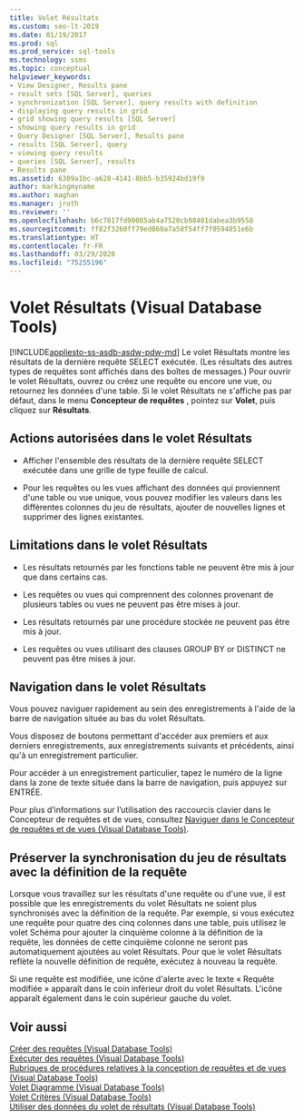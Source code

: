 ```yaml
---
title: Volet Résultats
ms.custom: seo-lt-2019
ms.date: 01/19/2017
ms.prod: sql
ms.prod_service: sql-tools
ms.technology: ssms
ms.topic: conceptual
helpviewer_keywords:
- View Designer, Results pane
- result sets [SQL Server], queries
- synchronization [SQL Server], query results with definition
- displaying query results in grid
- grid showing query results [SQL Server]
- showing query results in grid
- Query Designer [SQL Server], Results pane
- results [SQL Server], query
- viewing query results
- queries [SQL Server], results
- Results pane
ms.assetid: 6309a1bc-a628-4141-8bb5-b35924bd19f9
author: markingmyname
ms.author: maghan
ms.manager: jroth
ms.reviewer: ''
ms.openlocfilehash: b6c7817fd90085ab4a7520cb98481dabea3b9558
ms.sourcegitcommit: ff82f3260ff79ed860a7a58f54ff7f0594851e6b
ms.translationtype: HT
ms.contentlocale: fr-FR
ms.lasthandoff: 03/29/2020
ms.locfileid: "75255196"
---
```

# <a name="results-pane-visual-database-tools"></a>Volet Résultats (Visual Database Tools)
[!INCLUDE[appliesto-ss-asdb-asdw-pdw-md](../../includes/appliesto-ss-asdb-asdw-pdw-md.md)]
Le volet Résultats montre les résultats de la dernière requête SELECT exécutée. (Les résultats des autres types de requêtes sont affichés dans des boîtes de messages.) Pour ouvrir le volet Résultats, ouvrez ou créez une requête ou encore une vue, ou retournez les données d'une table. Si le volet Résultats ne s'affiche pas par défaut, dans le menu **Concepteur de requêtes** , pointez sur **Volet**, puis cliquez sur **Résultats**.  
  
## <a name="what-you-can-do-in-the-results-pane"></a>Actions autorisées dans le volet Résultats  
  
-   Afficher l'ensemble des résultats de la dernière requête SELECT exécutée dans une grille de type feuille de calcul.  
  
-   Pour les requêtes ou les vues affichant des données qui proviennent d'une table ou vue unique, vous pouvez modifier les valeurs dans les différentes colonnes du jeu de résultats, ajouter de nouvelles lignes et supprimer des lignes existantes.  
  
## <a name="limitations-in-the-results-pane"></a>Limitations dans le volet Résultats  
  
-   Les résultats retournés par les fonctions table ne peuvent être mis à jour que dans certains cas.  
  
-   Les requêtes ou vues qui comprennent des colonnes provenant de plusieurs tables ou vues ne peuvent pas être mises à jour.  
  
-   Les résultats retournés par une procédure stockée ne peuvent pas être mis à jour.  
  
-   Les requêtes ou vues utilisant des clauses GROUP BY or DISTINCT ne peuvent pas être mises à jour.  
  
## <a name="navigating-in-the-results-pane"></a>Navigation dans le volet Résultats  
Vous pouvez naviguer rapidement au sein des enregistrements à l'aide de la barre de navigation située au bas du volet Résultats.  
  
Vous disposez de boutons permettant d'accéder aux premiers et aux derniers enregistrements, aux enregistrements suivants et précédents, ainsi qu'à un enregistrement particulier.  
  
Pour accéder à un enregistrement particulier, tapez le numéro de la ligne dans la zone de texte située dans la barre de navigation, puis appuyez sur ENTRÉE.  
  
Pour plus d’informations sur l’utilisation des raccourcis clavier dans le Concepteur de requêtes et de vues, consultez [Naviguer dans le Concepteur de requêtes et de vues &#40;Visual Database Tools&#41;](../../ssms/visual-db-tools/navigate-in-the-query-and-view-designer-visual-database-tools.md).  
  
## <a name="keeping-the-results-set-synchronized-with-the-query-definition"></a>Préserver la synchronisation du jeu de résultats avec la définition de la requête  
Lorsque vous travaillez sur les résultats d'une requête ou d'une vue, il est possible que les enregistrements du volet Résultats ne soient plus synchronisés avec la définition de la requête. Par exemple, si vous exécutez une requête pour quatre des cinq colonnes dans une table, puis utilisez le volet Schéma pour ajouter la cinquième colonne à la définition de la requête, les données de cette cinquième colonne ne seront pas automatiquement ajoutées au volet Résultats. Pour que le volet Résultats reflète la nouvelle définition de requête, exécutez à nouveau la requête.  
  
Si une requête est modifiée, une icône d'alerte avec le texte « Requête modifiée » apparaît dans le coin inférieur droit du volet Résultats. L'icône apparaît également dans le coin supérieur gauche du volet.  
  
## <a name="see-also"></a>Voir aussi  
[Créer des requêtes &#40;Visual Database Tools&#41;](../../ssms/visual-db-tools/create-queries-visual-database-tools.md)  
[Exécuter des requêtes &#40;Visual Database Tools&#41;](../../ssms/visual-db-tools/run-queries-visual-database-tools.md)  
[Rubriques de procédures relatives à la conception de requêtes et de vues &#40;Visual Database Tools&#41;](../../ssms/visual-db-tools/design-queries-and-views-how-to-topics-visual-database-tools.md)  
[Volet Diagramme &#40;Visual Database Tools&#41;](../../ssms/visual-db-tools/diagram-pane-visual-database-tools.md)  
[Volet Critères &#40;Visual Database Tools&#41;](../../ssms/visual-db-tools/criteria-pane-visual-database-tools.md)  
[Utiliser des données du volet de résultats &#40;Visual Database Tools&#41;](../../ssms/visual-db-tools/work-with-data-in-the-results-pane-visual-database-tools.md)  
  
